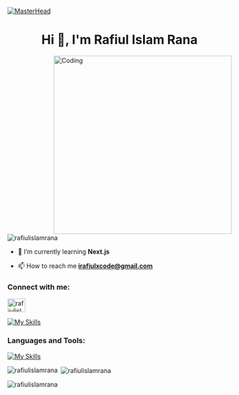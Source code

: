 [![MasterHead](https://firebasestorage.googleapis.com/v0/b/nth-celerity-309707.appspot.com/o/ddio625-88c6c961-13c1-43ee-a08f-3c3ceeb7f053.gif?alt=media&token=6234dce1-c414-42d4-ab8b-8eb1f3a73579)](https://linkedin.com/in/rafiulislamrana)
<h1 align="center">Hi 👋, I'm Rafiul Islam Rana</h1>
<img align="right" alt="Coding" width="400" src="https://firebasestorage.googleapis.com/v0/b/nth-celerity-309707.appspot.com/o/d4bog6o-a4f56421-bf32-4ea4-bdde-71e6de95d589.gif?alt=media&token=51bc0a73-73a0-48e5-9796-3cc2b0db1330">

<p align="left"> <img src="https://komarev.com/ghpvc/?username=rafiulislamrana&label=Profile%20views&color=0e75b6&style=flat" alt="rafiulislamrana" /> </p>

- 🌱 I’m currently learning **Next.js**

- 📫 How to reach me **irafiulxcode@gmail.com**

<h3 align="left">Connect with me:</h3>
<p align="left">
<a href="https://linkedin.com/in/rafiulislamrana" target="blank"><img align="center" src="https://raw.githubusercontent.com/rahuldkjain/github-profile-readme-generator/master/src/images/icons/Social/linked-in-alt.svg" alt="rafiulislamrana" height="30" width="40" /></a>
</p>

[![My Skills](https://skillicons.dev/icons?i=js,html,css,wasm)](https://skillicons.dev)

<h3 align="left">Languages and Tools:</h3>

[![My Skills](https://skillicons.dev/icons?i=js,html,css,bootstrap,express,figma,firebase,git,mongodb,netlify,nodejs,react,tailwind,vercel,wordpress)](https://linkedin.com/in/rafiulislamrana)
<!-- <p align="left"> <a href="https://getbootstrap.com" target="_blank" rel="noreferrer"> <img src="https://raw.githubusercontent.com/devicons/devicon/master/icons/bootstrap/bootstrap-plain-wordmark.svg" alt="bootstrap" width="40" height="40"/> </a> <a href="https://www.w3schools.com/css/" target="_blank" rel="noreferrer"> <img src="https://raw.githubusercontent.com/devicons/devicon/master/icons/css3/css3-original-wordmark.svg" alt="css3" width="40" height="40"/> </a> <a href="https://expressjs.com" target="_blank" rel="noreferrer"> <img src="https://raw.githubusercontent.com/devicons/devicon/master/icons/express/express-original-wordmark.svg" alt="express" width="40" height="40"/> </a> <a href="https://www.figma.com/" target="_blank" rel="noreferrer"> <img src="https://www.vectorlogo.zone/logos/figma/figma-icon.svg" alt="figma" width="40" height="40"/> </a> <a href="https://firebase.google.com/" target="_blank" rel="noreferrer"> <img src="https://www.vectorlogo.zone/logos/firebase/firebase-icon.svg" alt="firebase" width="40" height="40"/> </a> <a href="https://git-scm.com/" target="_blank" rel="noreferrer"> <img src="https://www.vectorlogo.zone/logos/git-scm/git-scm-icon.svg" alt="git" width="40" height="40"/> </a> <a href="https://www.w3.org/html/" target="_blank" rel="noreferrer"> <img src="https://raw.githubusercontent.com/devicons/devicon/master/icons/html5/html5-original-wordmark.svg" alt="html5" width="40" height="40"/> </a> <a href="https://developer.mozilla.org/en-US/docs/Web/JavaScript" target="_blank" rel="noreferrer"> <img src="https://raw.githubusercontent.com/devicons/devicon/master/icons/javascript/javascript-original.svg" alt="javascript" width="40" height="40"/> </a> <a href="https://www.mongodb.com/" target="_blank" rel="noreferrer"> <img src="https://raw.githubusercontent.com/devicons/devicon/master/icons/mongodb/mongodb-original-wordmark.svg" alt="mongodb" width="40" height="40"/> </a> <a href="https://nodejs.org" target="_blank" rel="noreferrer"> <img src="https://raw.githubusercontent.com/devicons/devicon/master/icons/nodejs/nodejs-original-wordmark.svg" alt="nodejs" width="40" height="40"/> </a> <a href="https://reactjs.org/" target="_blank" rel="noreferrer"> <img src="https://raw.githubusercontent.com/devicons/devicon/master/icons/react/react-original-wordmark.svg" alt="react" width="40" height="40"/> </a> <a href="https://tailwindcss.com/" target="_blank" rel="noreferrer"> <img src="https://www.vectorlogo.zone/logos/tailwindcss/tailwindcss-icon.svg" alt="tailwind" width="40" height="40"/> </a> </p> -->

<p><img align="left" src="https://github-readme-stats.vercel.app/api/top-langs?username=rafiulislamrana&show_icons=true&locale=en&layout=compact" alt="rafiulislamrana" /></p>

<p>&nbsp;<img align="center" src="https://github-readme-stats.vercel.app/api?username=rafiulislamrana&show_icons=true&locale=en" alt="rafiulislamrana" /></p>

<p><img align="center" src="https://github-readme-streak-stats.herokuapp.com/?user=rafiulislamrana&" alt="rafiulislamrana" /></p>
